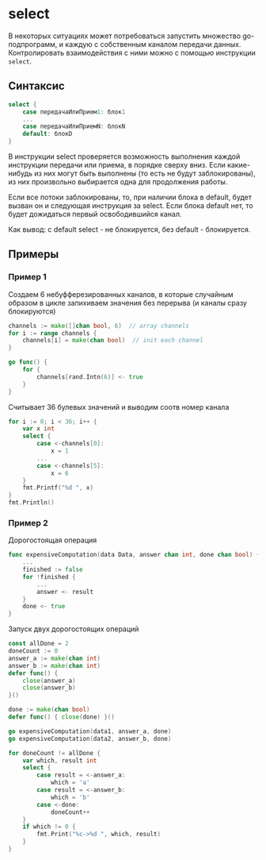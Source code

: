 # select

В некоторых ситуациях может потребоваться запустить множество go-подпрограмм, и каждую с собственным каналом передачи данных. Контролировать взаимодействия с ними можно с помощью инструкции `select`.

## Синтаксис

```go
select {
    case передачаИлиПрием1: блок1
    ...
    case передачаИлиПриемN: блокN
    default: блокD
}
```

В инструкции select проверяется возможность выполнения каждой инструкции передачи или приема, в порядке сверху вниз. Если какие-нибудь из них могут быть выполнены (то есть не будут заблокированы), из них произвольно выбирается одна для продолжения работы.&#x20;

Если все потоки заблокированы, то, при наличии блока в default, будет вызван он и следующая инструкция за select. Если блока default нет, то будет дожидаться первый освободившийся канал.

Как вывод: с default select - не блокируется, без default - блокируется.&#x20;

## Примеры

### Пример 1

Создаем 6 небуфферезированных каналов, в которые случайным образом в цикле запихиваем значения без перерыва (и каналы сразу блокируются)

```go
channels := make([]chan bool, 6)  // array channels
for i := range channels {
    channels[i] = make(chan bool)  // init each channel
}

go func() {
    for {
        channels[rand.Intn(6)] <- true
    }
}
```

Считывает 36 булевых значений и выводим соотв номер канала

```go
for i := 0; i < 36; i++ {
    var x int
    select {
        case <-channels[0]:
            x = 1
        ...
        case <-channels[5]:
            x = 6        
    }
    fmt.Printf("%d ", x)
}
fmt.Println()
```

### Пример 2

Дорогостоящая операция

```go
func expensiveComputation(data Data, answer chan int, done chan bool) {
    ...
    finished := false
    for !finished {
        ...
        answer <- result
    }
    done <- true
}
```

Запуск двух дорогостоящих операций

```go
const allDone = 2
doneCount := 0
answer_a := make(chan int)
answer_b := make(chan int)
defer func() {
    close(answer_a)
    close(answer_b)
}()

done := make(chan bool)
defer func() { close(done) }()

go expensiveComputation(data1, answer_a, done)
go expensiveComputation(data2, answer_b, done)

for doneCount != allDone {
    var which, result int
    select {
        case result = <-answer_a:
            which = 'a'
        case result = <-answer_b:
            which = 'b'
        case <-done:
            doneCount++
    }
    if which != 0 {
        fmt.Print("%c->%d ", which, result)
    }
}
```

